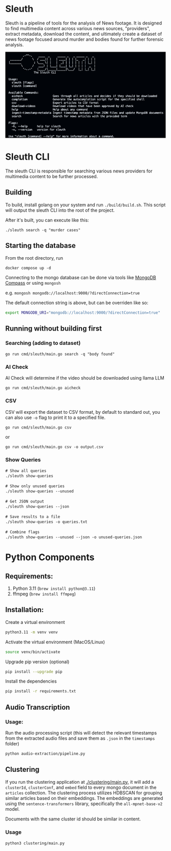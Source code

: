 # Sleuth

Sleuth is a pipeline of tools for the analysis of News footage. It is designed to find multimedia content across various news sources, "providers", extract metadata, download the content, and ultimately create a dataset of news footage focused around murder and bodies found for further forensic analysis.

![](./sleuth.png)

# Sleuth CLI

The sleuth CLI is responsible for searching various news providers for multimedia content to be further processed.

## Building

To build, install golang on your system and run `./build/build.sh`. This script will output the sleuth CLI into the root of the project.

After it's built, you can execute like this:

```
./sleuth search -q "murder cases"
```

## Starting the database

From the root directory, run

```shell
docker compose up -d
```

Connecting to the mongo database can be done via tools like [MongoDB Compass](https://www.mongodb.com/products/tools/compass) or using `mongosh`

e.g. `mongosh mongodb://localhost:9000/?directConnection=true`

The default connection string is above, but can be overriden like so:

```sh
export MONGODB_URI="mongodb://localhost:9000/?directConnection=true"
```

## Running without building first

### Searching (adding to dataset)

```shell
go run cmd/sleuth/main.go search -q "body found"
```

### AI Check

AI Check will determine if the video should be downloaded using llama LLM

```shell
go run cmd/sleuth/main.go aicheck
```

### CSV

CSV will export the dataset to CSV format, by default to standard out, you can also use `-o` flag to print it to a specified file.

```shell
go run cmd/sleuth/main.go csv
```

or

```
go run cmd/sleuth/main.go csv -o output.csv
```

### Show Queries

```
# Show all queries
./sleuth show-queries

# Show only unused queries
./sleuth show-queries --unused

# Get JSON output
./sleuth show-queries --json

# Save results to a file
./sleuth show-queries -o queries.txt

# Combine flags
./sleuth show-queries --unused --json -o unused-queries.json
```

# Python Components

## Requirements:

1. Python 3.11 (`brew install python@3.11`)
2. ffmpeg (`brew install ffmpeg`)

## Installation:

Create a virtual environment

```bash
python3.11 -m venv venv
```

Activate the virtual environment (MacOS/Linux)

```bash
source venv/bin/activate
```

Upgrade pip version (optional)

```bash
pip install --upgrade pip
```

Install the dependencies

```bash
pip install -r requirements.txt
```

## Audio Transcription

### Usage:

Run the audio processing script (this will detect the relevant timestamps from the extracted audio files and save them as `.json` in the `timestamps` folder)

```bash
python audio-extraction/pipeline.py
```

## Clustering

If you run the clustering application at [./clustering/main.py](./clustering/main.py), it will add a `clusterId`, `clusterConf`, and `embed` field to every mongo document in the `articles` collection. The clustering process utilizes HDBSCAN for grouping similar articles based on their embeddings. The embeddings are generated using the `sentence-transformers` library, specifically the `all-mpnet-base-v2` model.

Documents with the same cluster id should be similar in content.

### Usage

```bash
python3 clustering/main.py
```
